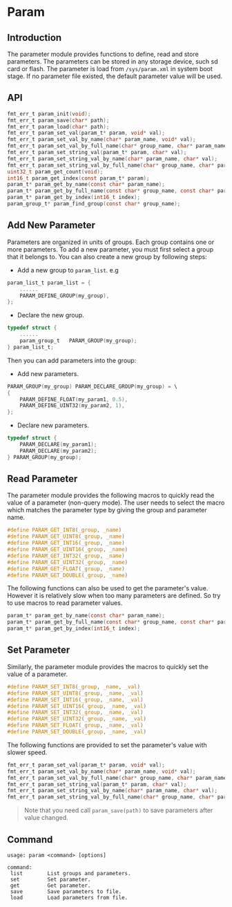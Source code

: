 # Param

## Introduction

The parameter module provides functions to define, read and store parameters. The parameters can be stored in any storage device, such sd card or flash. The parameter is load from `/sys/param.xml` in system boot stage. If no parameter file existed, the default parameter value will be used.

## API

```c
fmt_err_t param_init(void);
fmt_err_t param_save(char* path);
fmt_err_t param_load(char* path);
fmt_err_t param_set_val(param_t* param, void* val);
fmt_err_t param_set_val_by_name(char* param_name, void* val);
fmt_err_t param_set_val_by_full_name(char* group_name, char* param_name, void* val);
fmt_err_t param_set_string_val(param_t* param, char* val);
fmt_err_t param_set_string_val_by_name(char* param_name, char* val);
fmt_err_t param_set_string_val_by_full_name(char* group_name, char* param_name, char* val);
uint32_t param_get_count(void);
int16_t param_get_index(const param_t* param);
param_t* param_get_by_name(const char* param_name);
param_t* param_get_by_full_name(const char* group_name, const char* param_name);
param_t* param_get_by_index(int16_t index);
param_group_t* param_find_group(const char* group_name);
```

## Add New Parameter

Parameters are organized in units of groups. Each group contains one or more parameters. To add a new parameter, you must first select a group that it belongs to. You can also create a new group by following steps:

- Add a new group to `param_list`. e.g

```c
param_list_t param_list = { 
    ......
    PARAM_DEFINE_GROUP(my_group),
};
```

- Declare the new group.

```c
typedef struct {
	......
	param_group_t	PARAM_GROUP(my_group);
} param_list_t;
```

Then you can add parameters into the group:

- Add new parameters.

```c
PARAM_GROUP(my_group) PARAM_DECLARE_GROUP(my_group) = \
{
	PARAM_DEFINE_FLOAT(my_param1, 0.5),
	PARAM_DEFINE_UINT32(my_param2, 1),
};
```

- Declare new parameters.

```c
typedef struct {
	PARAM_DECLARE(my_param1);
	PARAM_DECLARE(my_param2);
} PARAM_GROUP(my_group);
```

## Read Parameter

The parameter module provides the following macros to quickly read the value of a parameter (non-query mode). The user needs to select the macro which matches the parameter type by giving the group and parameter name.

```c
#define PARAM_GET_INT8(_group, _name)
#define PARAM_GET_UINT8(_group, _name)
#define PARAM_GET_INT16(_group, _name)
#define PARAM_GET_UINT16(_group, _name)
#define PARAM_GET_INT32(_group, _name)
#define PARAM_GET_UINT32(_group, _name)
#define PARAM_GET_FLOAT(_group, _name)
#define PARAM_GET_DOUBLE(_group, _name)
```

The following functions can also be used to get the parameter's value. However it is relatively slow when too many parameters are defined. So try to use macros to read parameter values.

```c
param_t* param_get_by_name(const char* param_name);
param_t* param_get_by_full_name(const char* group_name, const char* param_name);
param_t* param_get_by_index(int16_t index);
```

## Set Parameter

Similarly, the parameter module provides the macros to quickly set the value of a parameter.

```c
#define PARAM_SET_INT8(_group, _name, _val)
#define PARAM_SET_UINT8(_group, _name, _val)
#define PARAM_SET_INT16(_group, _name, _val)
#define PARAM_SET_UINT16(_group, _name, _val)
#define PARAM_SET_INT32(_group, _name, _val)
#define PARAM_SET_UINT32(_group, _name, _val)
#define PARAM_SET_FLOAT(_group, _name, _val)
#define PARAM_SET_DOUBLE(_group, _name, _val)
```

The following functions are provided to set the parameter's value with slower speed.

```c
fmt_err_t param_set_val(param_t* param, void* val);
fmt_err_t param_set_val_by_name(char* param_name, void* val);
fmt_err_t param_set_val_by_full_name(char* group_name, char* param_name, void* val);
fmt_err_t param_set_string_val(param_t* param, char* val);
fmt_err_t param_set_string_val_by_name(char* param_name, char* val);
fmt_err_t param_set_string_val_by_full_name(char* group_name, char* param_name, char* val);
```

> Note that you need call `param_save(path)` to save parameters after value changed.

## Command

```
usage: param <command> [options]

command:
 list        List groups and parameters.
 set         Set parameter.
 get         Get parameter.
 save        Save parameters to file.
 load        Load parameters from file.
```
